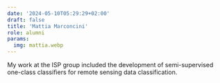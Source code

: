 ```yaml
---
date: '2024-05-10T05:29:29+02:00'
draft: false
title: 'Mattia Marconcini'
role: alumni
params:
  img: mattia.webp
---
```


My work at the ISP group included the development of semi-supervised one-class classifiers for remote sensing data classification.
